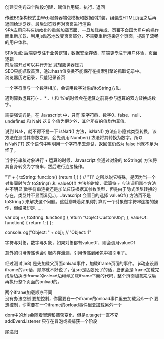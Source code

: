 创建实例的四个阶段:创建、赋值作用域、执行、返回    

传统BS架构模式由Web服务器端做模板和数据的拼装，组装成HTML页面之后再返回给浏览器。最后浏览器再对页面进行渲染    
SPA应用只有在初始化的重新加载页面，一旦加载完成，页面不会因为用户的操作而重新加载，利用js动态地改变页面部分，不需要重新渲染这个页面，提高了流畅的用户体验。  
  

SPA优点:
后端更专注于业务逻辑，数据安全存储，前端更专注于用户体验，页面逻辑  
前后端开发可以并行开发
减轻服务器压力  
SEO只能抓取首页，通过hash值变换不能保存在搜索引擎的抓取记录中。  
浏览器历史记录，只能记录首页    

一个字符串与一个数字相加，会调用数字对象的toString方法。  

遇到算数运算符(- 、* 、/ 和 %)的时候会在运算之前将参与运算的双方转换成数字。    

需要强调的是，在 Javascript 中，只有 空字符串、数字0、false、null、undefined 和 NaN 这 6 个值为假之外，其他所有的值均为真值。    

说到 NaN，就不得不提一下 isNaN() 方法，isNaN() 方法自带隐式类型转换，该方法在测试其参数之前，会先调用 Number() 方法将其转换为数字。所以 isNaN('1') 这个语句中明明用一个字符串去测试，返回值仍然为 false 也就不足为怪了。  

当字符串和对象进行 + 运算的时候，Javascript 会通过对象的 toString() 方法将其自身转换为字符串，然后进行连接操作。

"1" + { toString: function() {return 1;} } // "11"
之所以说它特殊，是因为当一个对象同时包含 toString() 和 valueOf() 方法的时候，运算符 + 应该调用哪个方法并不明显(做字符串连接还是加法应该根据其参数类型，但是由于隐式类型转换的存在，类型并不显而易见。)，Javascript 会盲目的选择 valueOf() 方法而不是 toString() 来解决这个问题。这就意味着如果你打算对一个对象做字符串连接的操作，但结果却是......

var obj = {
    toString: function() { return "Object CustomObj"; },
    valueOf: function() { return 1; }
};

console.log("Object: " + obj);    // "Object: 1"


字符与对象，数字与对象，如果对象都有valueOf，则会调用valueOf

意外的引用传递也会引起内存泄漏，引用传递到闭包中被引用了。  


经过测试(ie8) 是先加载父页面onload事件，加载iframe页面的事件。
js动态设置iframe的src话，顺序就不好说了，但src是固定死了的话，应该会是iframe加载完成后边执行iframe的onload边继续加载iframe下面的代码，整个页面加载完成后再执行整个页面的onload的。  

两个iframe加载顺序不同   
没有办法控制
要想控制，你需要在一个iframe的onload事件里去加载另外一个
要想控制，你需要在一个iframe的onload事件里去加载另外一个   

dom中的this会随着冒泡和捕获变化，但是e.target一直不变  
addEventListener 只存在冒泡或者捕获一个阶段    

尾递归  
